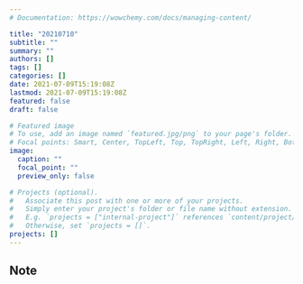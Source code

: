 ```yaml
---
# Documentation: https://wowchemy.com/docs/managing-content/

title: "20210710"
subtitle: ""
summary: ""
authors: []
tags: []
categories: []
date: 2021-07-09T15:19:08Z
lastmod: 2021-07-09T15:19:08Z
featured: false
draft: false

# Featured image
# To use, add an image named `featured.jpg/png` to your page's folder.
# Focal points: Smart, Center, TopLeft, Top, TopRight, Left, Right, BottomLeft, Bottom, BottomRight.
image:
  caption: ""
  focal_point: ""
  preview_only: false

# Projects (optional).
#   Associate this post with one or more of your projects.
#   Simply enter your project's folder or file name without extension.
#   E.g. `projects = ["internal-project"]` references `content/project/deep-learning/index.md`.
#   Otherwise, set `projects = []`.
projects: []
---
```


## Note

